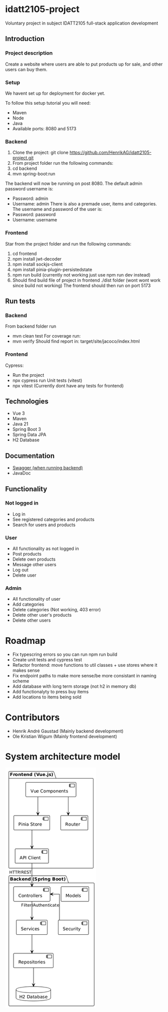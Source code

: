 # idatt2105-project
Voluntary project in subject IDATT2105 full-stack application development

## Introduction
### Project description
Create a website where users are able to put products up for sale, and other users can buy them.

### Setup
We havent set up for deployment for docker yet.

To follow this setup tutorial you will need:
- Maven
- Node
- Java
- Available ports: 8080 and 5173

### Backend
1. Clone the project: git clone https://github.com/HenrikAG/idatt2105-project.git
2. From project folder run the following commands:
3. cd backend
4. mvn spring-boot:run

The backend will now be running on post 8080.
The default admin password username is:
- Password: admin
- Username: admin
There is also a premade user, items and categories.
The username and password of the user is:
- Password: password
- Username: username

### Frontend
Star from the project folder and run the following commands:
1. cd frontend
2. npm install jwt-decoder
3. npm install sockjs-client
4. npm install pinia-plugin-persistedstate
5. npm run build (currently not working just use npm run dev instead)
6. Should find build file of project in frontend ./dist folder (wont wont work since build not working)
The frontend should then run on port 5173

## Run tests
### Backend
From backend folder run
- mvn clean test
For coverage run:
- mvn verify
Should find report in: target/site/jacoco/index.html

### Frontend 
Cypress:
- Run the project
- npx cypress run
Unit tests (vitest)
- npx vitest
(Currently dont have any tests for frontend)

## Technologies
- Vue 3
- Maven
- Java 21
- Spring Boot 3
- Spring Data JPA
- H2 Database

## Documentation
- [Swagger (when running backend)](http://localhost:8080/swagger-ui/index.html)
- JavaDoc

## Functionality
### Not logged in
- Log in
- See registered categories and products
- Search for users and products

### User
- All functionality as not logged in
- Post products
- Delete own products
- Message other users
- Log out
- Delete user

### Admin
- All functionality of user
- Add categories
- Delete categories (Not working, 403 error)
- Delete other user's products
- Delete other users

# Roadmap
- Fix typescring errors so you can run npm run build
- Create unit tests and cypress test
- Refactor frontend: move functions to util classes + use stores where it makes sense
- Fix endpoint paths to make more sense/be more consistant in naming scheme
- Add database with long term storage (not h2 in memory db)
- Add functionalyty to press buy items
- Add locations to items being sold

# Contributors
- Henrik André Gaustad (Mainly backend development)
- Ole Kristian Wigum (Mainly frontend development)

# System architecture model
![Sketch](ArchitectureSketch.png)
